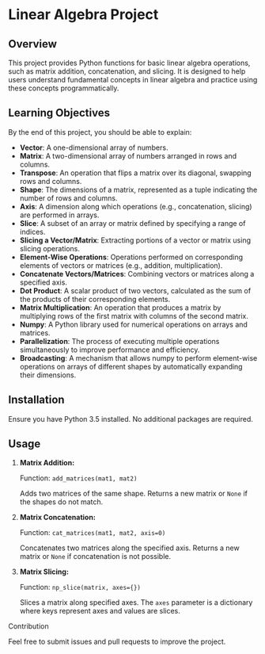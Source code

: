 # Linear Algebra Project

## Overview

This project provides Python functions for basic linear algebra operations, such as matrix addition, concatenation, and slicing. It is designed to help users understand fundamental concepts in linear algebra and practice using these concepts programmatically.

## Learning Objectives

By the end of this project, you should be able to explain:

- **Vector**: A one-dimensional array of numbers.
- **Matrix**: A two-dimensional array of numbers arranged in rows and columns.
- **Transpose**: An operation that flips a matrix over its diagonal, swapping rows and columns.
- **Shape**: The dimensions of a matrix, represented as a tuple indicating the number of rows and columns.
- **Axis**: A dimension along which operations (e.g., concatenation, slicing) are performed in arrays.
- **Slice**: A subset of an array or matrix defined by specifying a range of indices.
- **Slicing a Vector/Matrix**: Extracting portions of a vector or matrix using slicing operations.
- **Element-Wise Operations**: Operations performed on corresponding elements of vectors or matrices (e.g., addition, multiplication).
- **Concatenate Vectors/Matrices**: Combining vectors or matrices along a specified axis.
- **Dot Product**: A scalar product of two vectors, calculated as the sum of the products of their corresponding elements.
- **Matrix Multiplication**: An operation that produces a matrix by multiplying rows of the first matrix with columns of the second matrix.
- **Numpy**: A Python library used for numerical operations on arrays and matrices.
- **Parallelization**: The process of executing multiple operations simultaneously to improve performance and efficiency.
- **Broadcasting**: A mechanism that allows numpy to perform element-wise operations on arrays of different shapes by automatically expanding their dimensions.

## Installation

Ensure you have Python 3.5 installed. No additional packages are required.

## Usage

1. **Matrix Addition:**

   Function: `add_matrices(mat1, mat2)`

   Adds two matrices of the same shape. Returns a new matrix or `None` if the shapes do not match.

2. **Matrix Concatenation:**

   Function: `cat_matrices(mat1, mat2, axis=0)`

   Concatenates two matrices along the specified axis. Returns a new matrix or `None` if concatenation is not possible.

3. **Matrix Slicing:**

   Function: `np_slice(matrix, axes={})`

   Slices a matrix along specified axes. The `axes` parameter is a dictionary where keys represent axes and values are slices.


Contribution

Feel free to submit issues and pull requests to improve the project.
